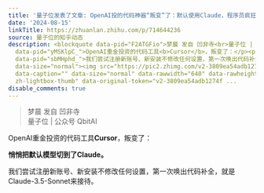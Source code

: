 ```yaml
---
title: '量子位发表了文章: OpenAI投的代码神器“叛变”了：默认使用Claude，程序员疯狂叫好'
date: '2024-08-15'
linkTitle: https://zhuanlan.zhihu.com/p/714644236
source: 量子位的知乎动态
description: <blockquote data-pid="F2ATGFio">梦晨 发自 凹非寺<br>量子位 | 公众号 QbitAI</blockquote><p
  data-pid="yMSKlpC_">OpenAI重金投资的代码工具<b>Cursor</b>，叛变了：</p><p data-pid="zIVh8din"><b>悄悄把默认模型切到了Claude。</b></p><p
  data-pid="sbMHphd_">我们尝试注册新账号、新安装不修改任何设置，第一次唤出代码补全，就是Claude-3.5-Sonnet来接待。</p><figure
  data-size="normal"><img src="https://pic2.zhimg.com/v2-3809ea54adb1274f1b59dfb3c88dfb85.jpg"
  data-caption="" data-size="normal" data-rawwidth="640" data-rawheight="379" class="origin_image
  zh-lightbox-thumb" data-original-token="v2-3809ea54adb1274f ...
disable_comments: true
---
```

<blockquote data-pid="F2ATGFio">梦晨 发自 凹非寺<br>量子位 | 公众号 QbitAI</blockquote><p data-pid="yMSKlpC_">OpenAI重金投资的代码工具<b>Cursor</b>，叛变了：</p><p data-pid="zIVh8din"><b>悄悄把默认模型切到了Claude。</b></p><p data-pid="sbMHphd_">我们尝试注册新账号、新安装不修改任何设置，第一次唤出代码补全，就是Claude-3.5-Sonnet来接待。</p><figure data-size="normal"><img src="https://pic2.zhimg.com/v2-3809ea54adb1274f1b59dfb3c88dfb85.jpg" data-caption="" data-size="normal" data-rawwidth="640" data-rawheight="379" class="origin_image zh-lightbox-thumb" data-original-token="v2-3809ea54adb1274f ...